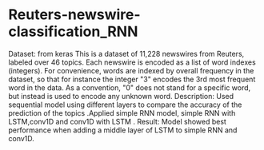 # Reuters-newswire-classification_RNN


Dataset: from keras
This is a dataset of 11,228 newswires from Reuters, labeled over 46 topics.
Each newswire is encoded as a list of word indexes (integers). For convenience, words are indexed by overall frequency in the dataset, so that for instance the integer "3" encodes the 3rd most frequent word in the data. As a convention, "0" does not stand for a specific word, but instead is used to encode any unknown word.
Description:
Used sequential model using different layers to compare the accuracy  of the prediction of the topics .Applied simple RNN model, simple RNN with LSTM,conv1D and conv1D with LSTM .
Result:
Model showed best performance when adding a middle layer of LSTM to simple RNN and conv1D.





